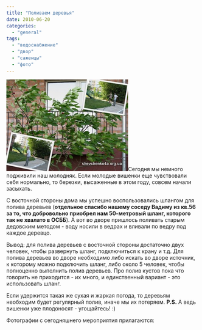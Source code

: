 ```yaml
---
title: "Поливаем деревья"
date: 2010-06-20
categories: 
  - "general"
tags: 
  - "водоснабжение"
  - "двор"
  - "саженцы"
  - "фото"
---
```


![Поливаем деревья](/wp-content/uploads/2010/06/polivayem-derevya.jpg "Поливаем деревья")Сегодня мы немного подживили наш молодняк. Если молодые вишенки еще чувствовали себя нормально, то березки, высаженные в этом году, совсем начали засыхать.

С восточной стороны дома мы успешно воспользовались шлангом для полива деревьев (**отдельное спасибо нашему соседу Вадиму из кв.56 за то, что добровольно приобрел нам 50-метровый шланг, которого так не хвалато в ОСББ**). А вот во дворе пришлось поливать старым дедовским методом - воду носили в ведрах и вливали по ведру под каждое деревцо.

Вывод: для полива деревьев с восточной стороны достаточно двух человек, чтобы развернуть шланг, подключиться к крану и т.д. Для полива деревьев во дворе необходимо либо искать во дворе источник, к которому можно подключить шланг, либо около 5 человек, чтобы полноценно выполнить полив деревьев. Про полив кустов пока что говорить не приходится - их много, и единственный вариант <!--more-->- это использовать шланг.

Если удержится такая же сухая и жаркая погода, то деревьям необходим будет регулярный полив, иначе мы их потеряем. **P.S.** А ведь вишенки уже плодоносят - угощайтесь! :)

Фотографии с сегодняшнего мероприятия прилагаются:

<script type="text/javascript">$(document).ready(function() { $("#container").pwi({ username: 'shevchenko4a.brovary.org', mode: 'album', album: 'PolivaemMolodnyak', thumbSize: 144, showAlbumDescription: false }); });</script>
